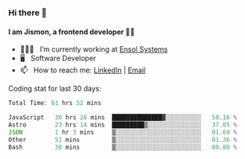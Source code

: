 ### Hi there 👋

#### I am Jismon, a frontend developer 👦🏻

- 🧑🏻‍💻   &nbsp; I’m currently working at <a href='https://www.ensolsystems.com/' target="_blank">Ensol Systems</a>
- 🖥   &nbsp; Software Developer
- 📫   &nbsp; How to reach me: <a href='https://www.linkedin.com/in/jismonthomas/'>LinkedIn</a> | <a href='mailto:hellojismonthomas@gmail.com'>Email</a>

Coding stat for last 30 days:
<!--START_SECTION:waka-->

```javascript
Total Time: 61 hrs 52 mins

JavaScript   36 hrs 28 mins  ██████████████▓░░░░░░░░░░   58.16 %
Astro        23 hrs 14 mins  █████████▒░░░░░░░░░░░░░░░   37.05 %
JSON         1 hr 3 mins     ▒░░░░░░░░░░░░░░░░░░░░░░░░   01.69 %
Other        51 mins         ▒░░░░░░░░░░░░░░░░░░░░░░░░   01.36 %
Bash         30 mins         ▒░░░░░░░░░░░░░░░░░░░░░░░░   00.80 %
```

<!--END_SECTION:waka-->

<!--
**jismonthomas/jismonthomas** is a ✨ _special_ ✨ repository because its `README.md` (this file) appears on your GitHub profile.

Here are some ideas to get you started:

- 🔭 I’m currently working on ...
- 🌱 I’m currently learning ...
- 👯 I’m looking to collaborate on ...
- 🤔 I’m looking for help with ...
- 💬 Ask me about ...
- 📫 How to reach me: ...
- 😄 Pronouns: ...
- ⚡ Fun fact: ...
-->
